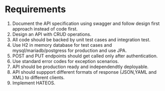 # Requirements
  1. Document the API specification using swagger and follow design first approach instead of code first.
  1. Design an API with CRUD operations.
  1. All code should be backed by unit test cases and integration test.
  1. Use H2 in memory database for test cases and mysql/mariadb/postgress for production and use JPA.
  1. POST and PUT endpoints should get called only after authentication.
  1. Use standard error codes for exception scenarios.
  1. API should be production ready and independendtly deployable. 
  1. API should suppport different formats of response (JSON,YAML and XML) to different clients.
  1. Implement HATEOS.
